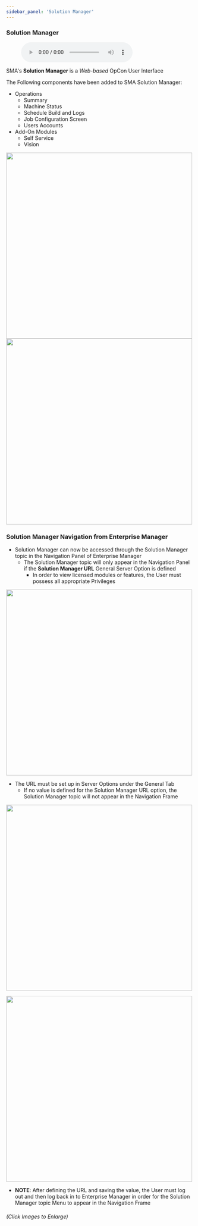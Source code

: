 ```yaml
---
sidebar_panel: 'Solution Manager'
---
```


### Solution Manager

<figure>
    <audio
        controls
        src="audiobasic/SolutionManager.mp3">
            Your browser does not support the
            <code>audio</code> element.
    </audio>
</figure>

SMA's **Solution Manager** is a *Web-based* OpCon User Interface 

The Following components have been added to SMA Solution Manager:  

* Operations
  * Summary 
  * Machine Status
  * Schedule Build and Logs
  * Job Configuration Screen
  * Users Accounts
* Add-On Modules
  * Self Service
  * Vision 

<a href="imgbasic/Picture57.png" target="_blank"><img src="imgbasic/Picture57.png" width="500"></img></a>  
<a href="imgbasic/Picture58.png" target="_blank"><img src="imgbasic/Picture58.png" width="500"></img></a>  

### Solution Manager Navigation from Enterprise Manager

* Solution Manager can now be accessed through the Solution Manager topic in the Navigation Panel of Enterprise Manager
  - The Solution Manager topic will only appear in the Navigation Panel if the **Solution Manager URL** General Server Option is defined
    - In order to view licensed modules or features, the User must possess all appropriate Privileges

<a href="imgbasic/PictureSMMenuEM.png" target="_blank"><img src="imgbasic/PictureSMMenuEM.png" width="500"></img></a>

* The URL must be set up in Server Options under the General Tab
  - If no value is defined for the Solution Manager URL option, the Solution Manager topic will not appear in the Navigation Frame

<a href="imgbasic/PictureSMURLServerOptions.png" target="_blank"><img src="imgbasic/PictureSMURLServerOptions.png" width="500"></img></a>

<a href="imgbasic/PictureSMURLBar.png" target="_blank"><img src="imgbasic/PictureSMURLBar.png" width="500"></img></a>

* **NOTE**: After defining the URL and saving the value, the User must log out and then log back in to Enterprise Manager in order for the Solution Manager topic Menu to appear in the Navigation Frame

###### (Click Images to Enlarge)
